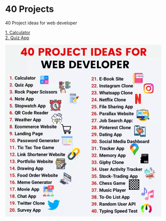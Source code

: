 # 40 Projects
 40 Project ideas for web developer

[1. Calculator](https://konisdesign.github.io/40-Projects/1.%20Calculator/) <br/>
[2. Quiz App](https://konisdesign.github.io/40-Projects/2.%20Quiz%20App/)

![alt text](https://raw.githubusercontent.com/KonisDesign/40-Projects/main/projects.JPG)
